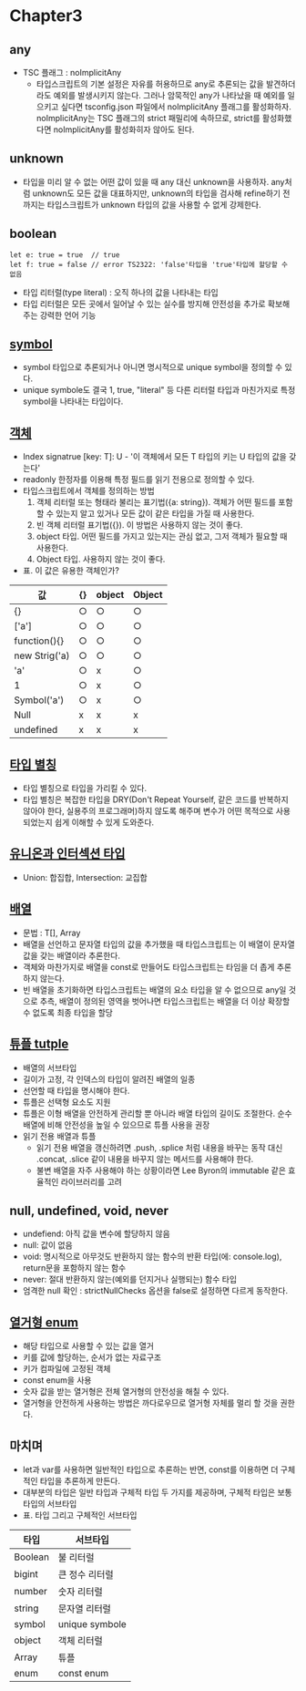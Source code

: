 # Chapter3 

## any
- TSC 플래그 : noImplicitAny
    - 타입스크립트의 기본 설정은 자유를 허용하므로 any로 추론되는 값을 발견하더라도 예외를 발생시키지 않는다. 
    그러나 암묵적인 any가 나타났을 때 예외를 일으키고 싶다면 tsconfig.json 파일에서 noImplicitAny 플래그를 활성화하자.
    noImplicitAny는 TSC 플래그의 strict 패밀리에 속하므로, strict를 활성화했다면 noImplicitAny를 활성화히자 않아도 된다.

## unknown
- 타입을 미리 알 수 없는 어떤 값이 있을 때 any 대신 unknown을 사용하자. 
any처럼 unknown도 모든 값을 대표하지만, unknown의 타입을 검사해 refine하기 전까지는 타입스크립트가 unknown 타입의 값을 사용할 수 없게 강제한다.

## boolean
```
let e: true = true  // true
let f: true = false // error TS2322: 'false'타입을 'true'타입에 할당할 수 없음
```
- 타입 리터럴(type literal) : 오직 하나의 값을 나타내는 타입
- 타입 리터럴은 모든 곳에서 일어날 수 있는 실수를 방지해 안전성을 추가로 확보해주는 강력한 언어 기능

## [symbol](../src/chapter03/symbol.ts)
- symbol 타입으로 추론되거나 아니면 명시적으로 unique symbol을 정의할 수 있다.
- unique symbole도 결국 1, true, "literal" 등 다른 리터럴 타입과 마친가지로 특정 symbol을 나타내는 타입이다.

## [객체](../src/chapter03/object.ts)
- Index signatrue [key: T]: U - '이 객체에서 모든 T 타입의 키는 U 타입의 값을 갖는다'
- readonly 한정자를 이용해 특정 필드를 읽기 전용으로 정의할 수 있다. 
- 타입스크립트에서 객체를 정의하는 방법
    1. 객체 리터럴 또는 형태라 불리는 표기법({a: string}). 객체가 어떤 필드를 포함할 수 있는지 알고 있거나 모든 값이 같은 타입을 가질 때 사용한다.
    2. 빈 객체 리터럴 표기법({}). 이 방법은 사용하지 않는 것이 좋다.
    3. object 타입. 어떤 필드를 가지고 있는지는 관심 없고, 그저 객체가 필요할 때 사용한다.
    4. Object 타입. 사용하지 않는 것이 좋다.
- 표. 이 값은 유용한 객체인가?


| 값 | {} | object | Object |
|------|---|---|---|
| {} | ○ | ○ | ○ |
| ['a'] | ○ | ○ | ○ |
| function(){} | ○ | ○ | ○ |
| new Strig('a) | ○ | ○ | ○ |
| 'a' | ○ | x | ○ |
| 1 | ○ | x | ○ |
| Symbol('a') | ○ | x | ○ |
| Null | x | x | x |
| undefined | x | x | x |

## [타입 별칭](../src/chapter03/type.ts)
- 타입 별칭으로 타입을 가리킬 수 있다.
- 타입 별칭은 복잡한 타입을 DRY(Don't Repeat Yourself, 같은 코드를 반복하지 않아야 한다, 실용주의 프로그래머)하지 않도록 해주며
변수가 어떤 목적으로 사용되었는지 쉽게 이해할 수 있게 도와준다.

## [유니온과 인터섹션 타입](../src/chapter03/union.ts)
- Union: 합집합, Intersection: 교집합

## [배열](../src/chapter03/array.ts)
- 문법 : T[], Array<T>
- 배열을 선언하고 문자열 타입의 값을 추가했을 때 타입스크립트는 이 배열이 문자열 값을 갖는 배열이라 추론한다.
- 객체와 마찬가지로 배열을 const로 만들어도 타입스크립트는 타임을 더 좁게 추론하지 않는다. 
- 빈 배열을 초기화하면 타입스크립트는 배열의 요소 타입을 알 수 없으므로 any일 것으로 추측, 배열이 정의된 영역을 벗어나면 타입스크립트는 배열을 더 이상 확장할 수 없도록 최종 타입을 할당

## [튜플 tutple](../src/chapter03/tuple.ts)
- 배열의 서브타입
- 길이가 고정, 각 인덱스의 타입이 알려진 배열의 일종
- 선언할 때 타입을 명시해야 한다.
- 튜플은 선택형 요소도 지원
- 튜플은 이형 배열을 안전하게 관리할 뿐 아니라 배열 타입의 길이도 조절한다. 순수 배열에 비해 안전성을 높일 수 있으므로 튜플 사용을 권장
- 읽기 전용 배열과 튜플
    - 읽기 전용 배열을 갱신하려면 .push, .splice 처럼 내용을 바꾸는 동작 대신 
    .concat, .slice 같이 내용을 바꾸지 않는 메서드를 사용해야 한다.
    - 불변 배열을 자주 사용해야 하는 상황이라면 Lee Byron의 immutable 같은 효율적인 라이브러리를 고려

## null, undefined, void, never
- undefiend: 아직 값을 변수에 할당하지 않음
- null: 값이 없음
- void: 명시적으로 아무것도 반환하지 않는 함수의 반환 타입(에: console.log), return문을 포함하지 않는 함수
- never: 절대 반환하지 않는(예외를 던지거나 실행되는) 함수 타입
- 엄격한 null 확인 : strictNullChecks 옵션을 false로 설정하면 다르게 동작한다.

## [열거형 enum](../src/chapter03/enum.ts)
- 해당 타입으로 사용할 수 있는 값을 열거
- 키를 값에 할당하는, 순서가 없는 자료구조
- 키가 컴파일에 고정된 객체
- const enum을 사용
- 숫자 값을 받는 열거형은 전체 열거형의 안전성을 해칠 수 있다.
- 열거형을 안전하게 사용하는 방법은 까다로우므로 열거형 자체를 멀리 할 것을 권한다.


## 마치며
- let과 var를 사용하면 일반적인 타입으로 추론하는 반면, const를 이용하면 더 구체적인 타입을 추론하게 만든다. 
- 대부분의 타입은 일반 타입과 구체적 타입 두 가지를 제공하며, 구체적 타입은 보통 타입의 서브타입
- 표. 타입 그리고 구체적인 서브타입

| 타입 | 서브타입 |
|---|-----|
| Boolean | 불 리터럴 |
| bigint | 큰 정수 리터럴 |
| number | 숫자 리터럴 |
| string | 문자열 리터럴 |
| symbol | unique symbole |
| object | 객체 리터럴 |
| Array | 튜플 |
| enum | const enum |